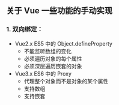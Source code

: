## 关于 Vue 一些功能的手动实现

### 1. 双向绑定：

- Vue2.x ES5 中的 Object.defineProperty
  - 不能监听数组的变化
  - 必须遍历对象的每个属性
  - 必须深层遍历嵌套的对象
- Vue3.x ES6 中的 Proxy
  - 代理整个对象而不是对象的某个属性
  - 支持数组
  - 支持嵌套
